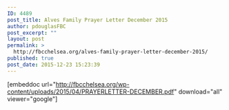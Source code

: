 ```yaml
---
ID: 4489
post_title: Alves Family Prayer Letter December 2015
author: pdouglasFBC
post_excerpt: ""
layout: post
permalink: >
  http://fbcchelsea.org/alves-family-prayer-letter-december-2015/
published: true
post_date: 2015-12-23 15:23:39
---
```

[embeddoc url="http://fbcchelsea.org/wp-content/uploads/2015/04/PRAYERLETTER-DECEMBER.pdf" download="all" viewer="google"]
